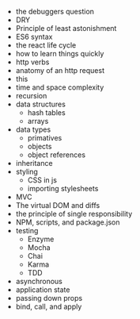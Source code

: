 * the debuggers question
* DRY
* Principle of least astonishment
* ES6 syntax
* the react life cycle 
* how to learn things quickly
* http verbs
* anatomy of an http request
* this
* time and space complexity
* recursion
* data structures
  * hash tables
  * arrays
* data types
  * primatives
  * objects
  * object references
* inheritance
* styling
  * CSS in js
  * importing stylesheets
* MVC
* The virtual DOM and diffs
* the principle of single responsibility
* NPM, scripts, and package.json
* testing
  * Enzyme
  * Mocha
  * Chai
  * Karma
  * TDD
* asynchronous
* application state
* passing down props
* bind, call, and apply
